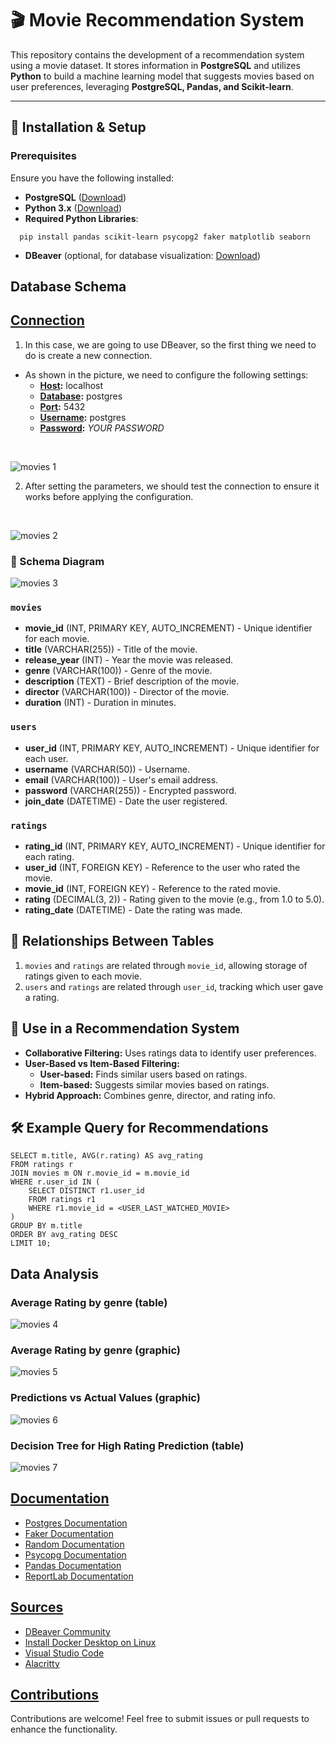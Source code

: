 # 🎬 Movie Recommendation System  

This repository contains the development of a recommendation system using a movie dataset. It stores information in **PostgreSQL** and utilizes **Python** to build a machine learning model that suggests movies based on user preferences, leveraging **PostgreSQL, Pandas, and Scikit-learn**.  

---

## 🚀 Installation & Setup  

### Prerequisites  
Ensure you have the following installed:  
- **PostgreSQL** ([Download](https://www.postgresql.org/download/))  
- **Python 3.x** ([Download](https://www.python.org/downloads/))  
- **Required Python Libraries**:  

```
  pip install pandas scikit-learn psycopg2 faker matplotlib seaborn
```

- **DBeaver** (optional, for database visualization: [Download](https://dbeaver.io/download/))

## Database Schema

## <u>Connection</u>

1. In this case, we are going to use DBeaver, so the first thing we need to do is create a new connection.
- As shown in the picture, we need to configure the following settings:
    - **<u>Host</u>:** localhost
    - **<u>Database</u>:** postgres
    - **<u>Port</u>:** 5432
    - **<u>Username</u>:** postgres
    - **<u>Password</u>:** _YOUR PASSWORD_
<br>

![movies 1](./images/pic4.png)

2. After setting the parameters, we should test the connection to ensure it works before applying the configuration.

<br>

![movies 2](./images/pic5.jpg)

### 📌 Schema Diagram 

![movies 3](./images/pic3.png)

### `movies`
- **movie_id** (INT, PRIMARY KEY, AUTO_INCREMENT) - Unique identifier for each movie.
- **title** (VARCHAR(255)) - Title of the movie.
- **release_year** (INT) - Year the movie was released.
- **genre** (VARCHAR(100)) - Genre of the movie.
- **description** (TEXT) - Brief description of the movie.
- **director** (VARCHAR(100)) - Director of the movie.
- **duration** (INT) - Duration in minutes.
### `users`
- **user_id** (INT, PRIMARY KEY, AUTO_INCREMENT) - Unique identifier for each user.
- **username** (VARCHAR(50)) - Username.
- **email** (VARCHAR(100)) - User's email address.
- **password** (VARCHAR(255)) - Encrypted password.
- **join_date** (DATETIME) - Date the user registered.
### `ratings`
- **rating_id** (INT, PRIMARY KEY, AUTO_INCREMENT) - Unique identifier for each rating.
- **user_id** (INT, FOREIGN KEY) - Reference to the user who rated the movie.
- **movie_id** (INT, FOREIGN KEY) - Reference to the rated movie.
- **rating** (DECIMAL(3, 2)) - Rating given to the movie (e.g., from 1.0 to 5.0).
- **rating_date** (DATETIME) - Date the rating was made.

## 🔗 Relationships Between Tables
1. `movies` and `ratings` are related through `movie_id`, allowing storage of ratings given to each movie.
2. `users` and `ratings` are related through `user_id`, tracking which user gave a rating.

## 🤖 Use in a Recommendation System
- **Collaborative Filtering:** Uses ratings data to identify user preferences.
- **User-Based vs Item-Based Filtering:**
    - **User-based:** Finds similar users based on ratings.
    - **Item-based:** Suggests similar movies based on ratings.
- **Hybrid Approach:** Combines genre, director, and rating info.

## 🛠 Example Query for Recommendations

```
SELECT m.title, AVG(r.rating) AS avg_rating
FROM ratings r
JOIN movies m ON r.movie_id = m.movie_id
WHERE r.user_id IN (
    SELECT DISTINCT r1.user_id
    FROM ratings r1
    WHERE r1.movie_id = <USER_LAST_WATCHED_MOVIE>
)
GROUP BY m.title
ORDER BY avg_rating DESC
LIMIT 10;
```

## Data Analysis
### Average Rating by genre (table)
![movies 4](./images/pic6.png)
### Average Rating by genre (graphic)
![movies 5](./images/pic7.png)
### Predictions vs Actual Values (graphic)
![movies 6](./images/pic8.png)
### Decision Tree for High Rating Prediction (table)
![movies 7](./images/pic9.png)

## <u>Documentation</u>

- [Postgres Documentation](https://www.postgresql.org/docs/)
- [Faker Documentation](https://faker.readthedocs.io/en/master/)
- [Random Documentation](https://docs.python.org/3/library/random.html)
- [Psycopg Documentation](https://www.psycopg.org/docs/)
- [Pandas Documentation](https://pandas.pydata.org/docs/)
- [ReportLab Documentation](https://www.reportlab.com/docs/reportlab-userguide.pdf)

## <u>Sources</u>

- [DBeaver Community](https://dbeaver.io/download/)
- [Install Docker Desktop on Linux](https://docs.docker.com/desktop/setup/install/linux/)
- [Visual Studio Code](https://code.visualstudio.com/download)
- [Alacritty](https://github.com/alacritty/alacritty)

## <u>Contributions</u>

Contributions are welcome! Feel free to submit issues or pull requests to enhance the functionality.